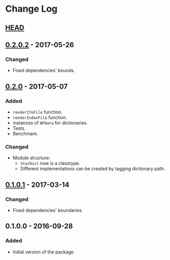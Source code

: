 # Change Log

## [HEAD]

## [0.2.0.2] - 2017-05-26
### Changed
- Fixed dependencies' bounds.

## [0.2.0] - 2017-05-07
### Added
- `renderIfoFile` function.
- `renderIndexFile` function.
- instances of `NFData` for dictionaries.
- Tests.
- Benchmark.

### Changed
- Module structure:
  * `StarDict` now is a classtype.
  * Different implementations can be created by tagging dictionary path.

## [0.1.0.1] - 2017-03-14
### Changed
- Fixed dependencies' boundaries.

## 0.1.0.0   - 2016-09-28
### Added
- Initial version of the package.


[HEAD]:    ../../compare/v0.2.0.2...HEAD
[0.2.0.2]: ../../compare/v0.2.0...v0.2.0.2
[0.2.0]:   ../../compare/v0.1.0.1...v0.2.0
[0.1.0.1]: ../../compare/v0.1.0.0...v0.1.0.1
